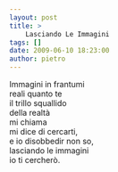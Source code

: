 ```yaml
---
layout: post
title: >
    Lasciando Le Immagini
tags: []
date: 2009-06-10 18:23:00
author: pietro
---
```

Immagini in frantumi<br/>reali quanto te<br/>il trillo squallido<br/>della realtà<br/>mi chiama<br/>mi dice di cercarti,<br/>e io disobbedir non so,<br/>lasciando le immagini<br/>io ti cercherò.
